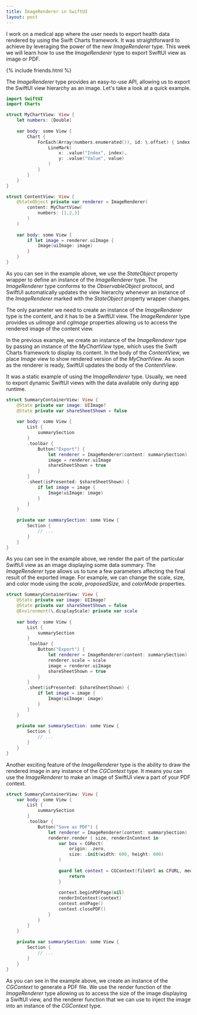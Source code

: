 ```yaml
---
title: ImageRenderer in SwiftUI 
layout: post
---
```


I work on a medical app where the user needs to export health data rendered by using the Swift Charts framework. It was straightforward to achieve by leveraging the power of the new *ImageRenderer* type. This week we will learn how to use the *ImageRenderer* type to export SwiftUI view as image or PDF.

{% include friends.html %}

The *ImageRenderer* type provides an easy-to-use API, allowing us to export the SwiftUI view hierarchy as an image. Let's take a look at a quick example.

```swift
import SwiftUI
import Charts

struct MyChartView: View {
    let numbers: [Double]
    
    var body: some View {
        Chart {
            ForEach(Array(numbers.enumerated()), id: \.offset) { index, value in
                LineMark(
                    x: .value("Index", index),
                    y: .value("Value", value)
                )
            }
        }
    }
}

struct ContentView: View {
    @StateObject private var renderer = ImageRenderer(
        content: MyChartView(
            numbers: [1,2,3]
        )
    )
    
    var body: some View {
        if let image = renderer.uiImage {
            Image(uiImage: image)
        }
    }
}
```

As you can see in the example above, we use the *StateObject* property wrapper to define an instance of the *ImageRenderer* type. The *ImageRenderer* type conforms to the *ObservableObject* protocol, and SwiftUI automatically updates the view hierarchy whenever an instance of the *ImageRenderer* marked with the *StateObject* property wrapper changes.

The only parameter we need to create an instance of the *ImageRenderer* type is the content, and it has to be a SwiftUI view. The *ImageRenderer* type provides us *uiImage* and *cgImage* properties allowing us to access the rendered image of the content view.

In the previous example, we create an instance of the *ImageRenderer* type by passing an instance of the *MyChartView* type, which uses the Swift Charts framework to display its content. In the body of the *ContentView*, we place *Image* view to show rendered version of the *MyChartView*. As soon as the renderer is ready, SwiftUI updates the body of the *ContentView*.

It was a static example of using the *ImageRenderer* type. Usually, we need to export dynamic SwiftUI views with the data available only during app runtime.

```swift
struct SummaryContainerView: View {
    @State private var image: UIImage?
    @State private var shareSheetShown = false
    
    var body: some View {
        List {
            summarySection
        }
        .toolbar {
            Button("Export") {
                let renderer = ImageRenderer(content: summarySection)
                image = renderer.uiImage
                shareSheetShown = true
            }
        }
        .sheet(isPresented: $shareSheetShown) {
            if let image = image {
                Image(uiImage: image)
            }
        }
    }
    
    private var summarySection: some View {
        Section {
            // ...
        }
    }
}
```

As you can see in the example above, we render the part of the particular SwiftUI view as an image displaying some data summary. The *ImageRenderer* type allows us to tune a few parameters affecting the final result of the exported image. For example, we can change the scale, size, and color mode using the *scale*, *proposedSize*, and *colorMode* properties.

```swift
struct SummaryContainerView: View {
    @State private var image: UIImage?
    @State private var shareSheetShown = false
    @Environment(\.displayScale) private var scale
    
    var body: some View {
        List {
            summarySection
        }
        .toolbar {
            Button("Export") {
                let renderer = ImageRenderer(content: summarySection)
                renderer.scale = scale
                image = renderer.uiImage
                shareSheetShown = true
            }
        }
        .sheet(isPresented: $shareSheetShown) {
            if let image = image {
                Image(uiImage: image)
            }
        }
    }
    
    private var summarySection: some View {
        Section {
            // ...
        }
    }
}
```

Another exciting feature of the *ImageRenderer* type is the ability to draw the rendered image in any instance of the *CGContext* type. It means you can use the *ImageRenderer* to make an image of SwiftUI view a part of your PDF context.

```swift
struct SummaryContainerView: View {
    var body: some View {
        List {
            summarySection
        }
        .toolbar {
            Button("Save as PDF") {
                let renderer = ImageRenderer(content: summarySection)
                renderer.render { size, renderInContext in
                    var box = CGRect(
                        origin: .zero,
                        size: .init(width: 600, height: 800)
                    )
                    
                    guard let context = CGContext(fileUrl as CFURL, mediaBox: &box, nil) else {
                        return
                    }
                    
                    context.beginPDFPage(nil)
                    renderInContext(context)
                    context.endPage()
                    context.closePDF()
                }
            }
        }
    }
    
    private var summarySection: some View {
        Section {
            // ...
        }
    }
}
```

As you can see in the example above, we create an instance of the *CGContext* to generate a PDF file. We use the render function of the *ImageRenderer* type allowing us to access the size of the image displaying a SwiftUI view, and the renderer function that we can use to inject the image into an instance of the *CGContext* type.
